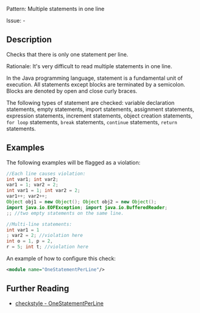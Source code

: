 Pattern: Multiple statements in one line

Issue: -

## Description

Checks that there is only one statement per line. 

Rationale: It's very difficult to read multiple statements in one line. 

In the Java programming language, statement is a fundamental unit of execution. All statements except blocks are terminated by a semicolon. Blocks are denoted by open and close curly braces. 

The following types of statement are checked: variable declaration statements, empty statements, import statements, assignment statements, expression statements, increment statements, object creation statements, `for loop` statements, `break` statements, `continue` statements, `return` statements. 

## Examples

The following examples will be flagged as a violation: 


```java
//Each line causes violation:
int var1; int var2;
var1 = 1; var2 = 2;
int var1 = 1; int var2 = 2;
var1++; var2++;
Object obj1 = new Object(); Object obj2 = new Object();
import java.io.EOFException; import java.io.BufferedReader;
;; //two empty statements on the same line.
```

```java
//Multi-line statements:
int var1 = 1
; var2 = 2; //violation here
int o = 1, p = 2,
r = 5; int t; //violation here
```
 

An example of how to configure this check: 


```xml
<module name="OneStatementPerLine"/>
```

## Further Reading

* [checkstyle - OneStatementPerLine](http://checkstyle.sourceforge.net/config_coding.html#OneStatementPerLine)
